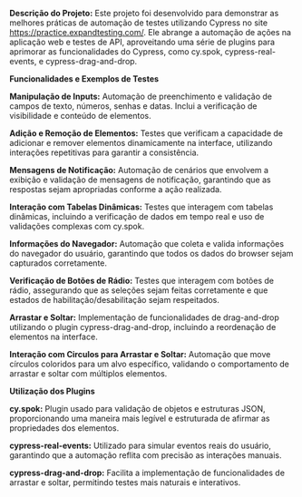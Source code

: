 **Descrição do Projeto:**
Este projeto foi desenvolvido para demonstrar as melhores práticas de automação de testes utilizando Cypress no site https://practice.expandtesting.com/. Ele abrange a automação de ações na aplicação web e testes de API, aproveitando uma série de plugins para aprimorar as funcionalidades do Cypress, como cy.spok, cypress-real-events, e cypress-drag-and-drop.

**Funcionalidades e Exemplos de Testes**

**Manipulação de Inputs:** Automação de preenchimento e validação de campos de texto, números, senhas e datas. Inclui a verificação de visibilidade e conteúdo de elementos.

**Adição e Remoção de Elementos:** Testes que verificam a capacidade de adicionar e remover elementos dinamicamente na interface, utilizando interações repetitivas para garantir a consistência.

**Mensagens de Notificação:** Automação de cenários que envolvem a exibição e validação de mensagens de notificação, garantindo que as respostas sejam apropriadas conforme a ação realizada.

**Interação com Tabelas Dinâmicas:** Testes que interagem com tabelas dinâmicas, incluindo a verificação de dados em tempo real e uso de validações complexas com cy.spok.

**Informações do Navegador:** Automação que coleta e valida informações do navegador do usuário, garantindo que todos os dados do browser sejam capturados corretamente.

**Verificação de Botões de Rádio:** Testes que interagem com botões de rádio, assegurando que as seleções sejam feitas corretamente e que estados de habilitação/desabilitação sejam respeitados.

**Arrastar e Soltar:** Implementação de funcionalidades de drag-and-drop utilizando o plugin cypress-drag-and-drop, incluindo a reordenação de elementos na interface.

**Interação com Circulos para Arrastar e Soltar:** Automação que move círculos coloridos para um alvo específico, validando o comportamento de arrastar e soltar com múltiplos elementos.

**Utilização dos Plugins**

**cy.spok:** Plugin usado para validação de objetos e estruturas JSON, proporcionando uma maneira mais legível e estruturada de afirmar as propriedades dos elementos.

**cypress-real-events:** Utilizado para simular eventos reais do usuário, garantindo que a automação reflita com precisão as interações manuais.

**cypress-drag-and-drop:** Facilita a implementação de funcionalidades de arrastar e soltar, permitindo testes mais naturais e interativos.
